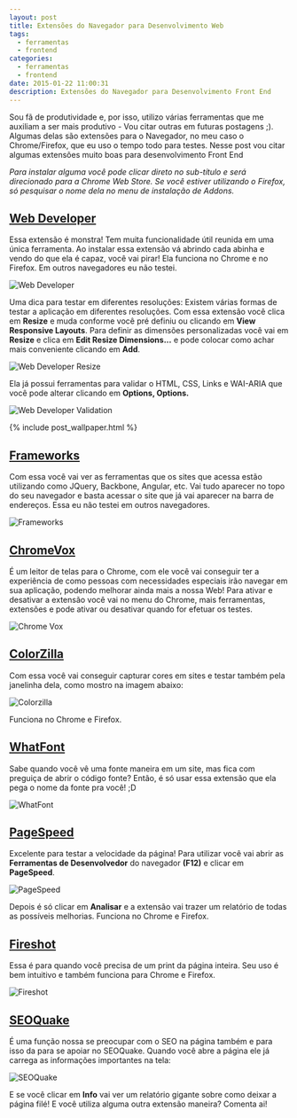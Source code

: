 ```yaml
---
layout: post
title: Extensões do Navegador para Desenvolvimento Web
tags:
  - ferramentas
  - frontend
categories:
  - ferramentas
  - frontend
date: 2015-01-22 11:00:31
description: Extensões do Navegador para Desenvolvimento Front End
---
```


Sou fã de produtividade e, por isso, utilizo várias ferramentas que me auxiliam a ser mais produtivo - Vou citar outras em futuras postagens ;). Algumas delas são extensões para o Navegador, no meu caso o Chrome/Firefox, que eu uso o tempo todo para testes. Nesse post vou citar algumas extensões muito boas para desenvolvimento Front End

*Para instalar alguma você pode clicar direto no sub-título e será direcionado para a Chrome Web Store. Se você estiver utilizando o Firefox, só pesquisar o nome dela no menu de instalação de Addons.*

## [Web Developer](https://chrome.google.com/webstore/detail/web-developer/bfbameneiokkgbdmiekhjnmfkcnldhhm "Web Developer")
Essa extensão é monstra! Tem muita funcionalidade útil reunida em uma única ferramenta. Ao instalar essa extensão vá abrindo cada abinha e vendo do que ela é capaz, você vai pirar! Ela funciona no Chrome e no Firefox. Em outros navegadores eu não testei.

![Web Developer]({{site.post_images}}web-developer.gif)

Uma dica para testar em diferentes resoluções:
Existem várias formas de testar a aplicação em diferentes resoluções. Com essa extensão você clica em **Resize** e muda conforme você pré definiu ou clicando em **View Responsive Layouts**. Para definir as dimensões personalizadas você vai em **Resize** e clica em **Edit Resize Dimensions...** e pode colocar como achar mais conveniente clicando em **Add**.

![Web Developer Resize]({{site.post_images}}web-developer-resize.gif)

Ela já possui ferramentas para validar o HTML, CSS, Links e WAI-ARIA que você pode alterar clicando em **Options, Options.**

![Web Developer Validation]({{site.post_images}}web-developer-validations.gif)

{% include post_wallpaper.html %}

## [Frameworks](https://chrome.google.com/webstore/detail/frameworks/jgghnecdoiloelcogfmgjgcacadpaejf "Frameworks")

Com essa você vai ver as ferramentas que os sites que acessa estão utilizando como JQuery, Backbone, Angular, etc. Vai tudo aparecer no topo do seu navegador e basta acessar o site que já vai aparecer na barra de endereços.
Essa eu não testei em outros navegadores.

![Frameworks]({{site.post_images}}frameworks-extension.gif)


## [ChromeVox](https://chrome.google.com/webstore/detail/chromevox/kgejglhpjiefppelpmljglcjbhoiplfn "Chrome Vox")

É um leitor de telas para o Chrome, com ele você vai conseguir ter a experiência de como pessoas com necessidades especiais irão navegar em sua aplicação, podendo melhorar ainda mais a nossa Web!
Para ativar e desativar a extensão você vai no menu do Chrome, mais ferramentas, extensões e pode ativar ou desativar quando for efetuar os testes.

![Chrome Vox]({{site.post_images}}active-chrome-vox.gif)

## [ColorZilla](https://chrome.google.com/webstore/detail/colorzilla/bhlhnicpbhignbdhedgjhgdocnmhomnp "ColorZilla")

Com essa você vai conseguir capturar cores em sites e testar também pela janelinha dela, como mostro na imagem abaixo:

![Colorzilla]({{site.post_images}}colorzilla.gif)

Funciona no Chrome e Firefox.

## [WhatFont](https://chrome.google.com/webstore/detail/whatfont/jabopobgcpjmedljpbcaablpmlmfcogm "WhatFont")

Sabe quando você vê uma fonte maneira em um site, mas fica com preguiça de abrir o código fonte? Então, é só usar essa extensão que ela pega o nome da fonte pra você! ;D

![WhatFont]({{site.post_images}}what-font.gif)

## [PageSpeed](https://chrome.google.com/webstore/detail/pagespeed-insights-by-goo/gplegfbjlmmehdoakndmohflojccocli "PageSpeed")

Excelente para testar a velocidade da página!
Para utilizar você vai abrir as **Ferramentas de Desenvolvedor** do navegador **(F12)** e clicar em **PageSpeed**.

![PageSpeed]({{site.post_images}}page-speed.gif)

Depois é só clicar em **Analisar** e a extensão vai trazer um relatório de todas as possíveis melhorias.
Funciona no Chrome e Firefox.

## [Fireshot](https://chrome.google.com/webstore/detail/capture-webpage-screensho/mcbpblocgmgfnpjjppndjkmgjaogfceg "Fireshot")

Essa é para quando você precisa de um print da página inteira. Seu uso é bem intuitivo e também funciona para Chrome e Firefox.

![Fireshot]({{site.post_images}}fireshot.gif)

## [SEOQuake](https://chrome.google.com/webstore/detail/seoquake/akdgnmcogleenhbclghghlkkdndkjdjc "SEOQuake")

É uma função nossa se preocupar com o SEO na página também e para isso da para se apoiar no SEOQuake. Quando você abre a página ele já carrega as informações importantes na tela:

![SEOQuake]({{site.post_images}}seo-quake.gif)

E se você clicar em **Info** vai ver um relatório gigante sobre como deixar a página filé!
E você utiliza alguma outra extensão maneira? Comenta ai!

